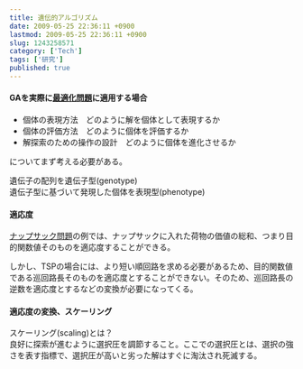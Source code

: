 ```yaml
---
title: 遺伝的アルゴリズム
date: 2009-05-25 22:36:11 +0900
lastmod: 2009-05-25 22:36:11 +0900
slug: 1243258571
category: ['Tech']
tags: ['研究']
published: true
---
```





<div class="section">
    <h4>GAを実際に<a class="keyword" href="http://d.hatena.ne.jp/keyword/%BA%C7%C5%AC%B2%BD%CC%E4%C2%EA">最適化問題</a>に適用する場合</h4>
    
<ul>
<li>個体の表現方法　どのように解を個体として表現するか</li>
<li>個体の評価方法　どのように個体を評価するか</li>
<li>解探索のための操作の設計　どのように個体を進化させるか</li>
</ul><p>についてまず考える必要がある。</p><p>遺伝子の配列を遺伝子型(genotype)<br />
遺伝子型に基づいて発現した個体を表現型(phenotype)</p>

</div>
<div class="section">
    <h4>適応度</h4>
    <p><a class="keyword" href="http://d.hatena.ne.jp/keyword/%A5%CA%A5%C3%A5%D7%A5%B5%A5%C3%A5%AF%CC%E4%C2%EA">ナップサック問題</a>の例では、ナップサックに入れた荷物の価値の総和、つまり目的関数値そのものを適応度することができる。</p><p>しかし、TSPの場合には、より短い順回路を求める必要があるため、目的関数値である巡回路長そのものを適応度とすることができない。そのため、巡回路長の逆数を適応度とするなどの変換が必要になってくる。</p>

</div>
<div class="section">
    <h4>適応度の変換、スケーリング</h4>
    <p>スケーリング(scaling)とは？<br />
良好に探索が進むように選択圧を調節すること。ここでの選択圧とは、選択の強さを表す指標で、選択圧が高いと劣った解はすぐに淘汰され死滅する。</p>

</div>

